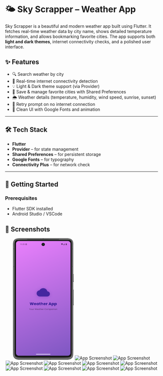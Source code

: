 # 🌤️ Sky Scrapper – Weather App

Sky Scrapper is a beautiful and modern weather app built using Flutter. It fetches real-time weather data by city name, shows detailed temperature information, and allows bookmarking favorite cities. The app supports both **light and dark themes**, internet connectivity checks, and a polished user interface.

## ✨ Features

- 🔍 Search weather by city
- 📡 Real-time internet connectivity detection
- 💡 Light & Dark theme support (via Provider)
- 📍 Save & manage favorite cities with Shared Preferences
- 🌦️ Weather details (temperature, humidity, wind speed, sunrise, sunset)
- 🔁 Retry prompt on no internet connection
- 🎨 Clean UI with Google Fonts and animation

---


## 🛠️ Tech Stack

- **Flutter**
- **Provider** – for state management
- **Shared Preferences** – for persistent storage
- **Google Fonts** – for typography
- **Connectivity Plus** – for network check

---

## 🚀 Getting Started

### Prerequisites

- Flutter SDK installed
- Android Studio / VSCode


## 📱 Screenshots
<p align="center">
<img src="https://github.com/Dk12211221/Sky-Scrapper/blob/main/ScreenShot/1.png" alt="App Screenshot" width="200" height="400"/>
<img src="https://github.com/Dk12211221/weatherapp/blob/main/ScreenShot/2.png" alt="App Screenshot" width="200" height="400"/>
<img src="https://github.com/Dk12211221/weatherapp/blob/main/ScreenShot/3.png" alt="App Screenshot" width="200" height="400"/>
<img src="https://github.com/Dk12211221/weatherapp/blob/main/ScreenShot/4.png" alt="App Screenshot" width="200" height="400"/>
<img src="https://github.com/Dk12211221/weatherapp/blob/main/ScreenShot/5.png" alt="App Screenshot" width="200" height="400"/>
<img src="https://github.com/Dk12211221/weatherapp/blob/main/ScreenShot/6.png" alt="App Screenshot" width="200" height="400"/>
<img src="https://github.com/Dk12211221/weatherapp/blob/main/ScreenShot/7.png" alt="App Screenshot" width="200" height="400"/>
<img src="https://github.com/Dk12211221/weatherapp/blob/main/ScreenShot/8.png" alt="App Screenshot" width="200" height="400"/>
<img src="https://github.com/Dk12211221/weatherapp/blob/main/ScreenShot/9.png" alt="App Screenshot" width="200" height="400"/>
<img src="https://github.com/Dk12211221/weatherapp/blob/main/ScreenShot/10.png" alt="App Screenshot" width="200" height="400"/>
<img src="https://github.com/Dk12211221/weatherapp/blob/main/ScreenShot/11.png" alt="App Screenshot" width="200" height="400"/>
</p>
